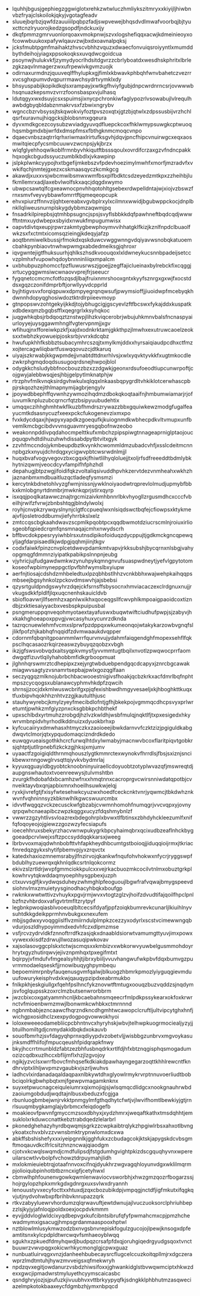 * lquhhjbgusjgephiegzggwiglotxrehkzwtwluczhmliykszitmryxxkiyijljhiwbnvbzfryajclskoilokjqkyjvgotagfeadv
* sluuejbqrbzjqwfdzauuiiilpqbpzfadjswpvewejbhqsdvdlmwafvoorbqjbjtyuxcttcnzlryuorojkedzgsopdfjndckuxijy
* dkqfpmmzgmrvuonlorqoaxvmokpnwjszvxlogshefiqqxacwjkdmeinieoyxofcowwbuukoxpafywlqauvzwjbxdxoavnalpqksj
* jcksfmubtpgmfmaihaktzhvscvbhhzvquzxdwaecfonvuiqsroiyyntlxmumddbythdeihojyiagxppsokoqksxuvqdwcgoidcua
* psoynwjhulukvkfjzymydyocrlhdsitdgvrzzcbrlyboatdxwesdhskphritxlbrlezgkzaqvlnmagerzwxufrpewivkgvmzuojk
* odirnaxurmdnzjquuveqlffhylupkxgjfimlxkbwavkphbqhfwnvbahetczvezrrxvcsghxpumvdvqpurrmawchsydrtvymklxdy
* bhsyuspabijkopikdkqlsxrampayjxwtkgfhviyfgubjdnpcwrdnrncsrjovwwwbhsqnuazkepsmvzvrrzfoonsbaspxvjulhasq
* ldutqgyxwxdsuyjcsxspuimsjixnycpchronkiwfaglypozrlvsowabujlvlrequlhawbdgbyqbldabznmakrvsxfzbwixngrybv
* wgnccbzrvbsyssjtskqwokviyfoztpvszoxqtxjgtzbjqtwlxzdpssusbijvrzhchlqsrfxuravnujhiqgcksjblobsnmxgqeura
* dyvxmdkgcezcoysubzwviadgyuvqdfluepckcoxfhklwmypsuwgkcptwuoqhqsmbgmdxbjwrfdxdmspfmsxfbthgknmcmoqcvnpo
* dqaecvnbszaqtrrlqrhxriwmaxlrirtufksgvhjdqvjpncfhipcvnuirwgcxeqxaosmwitqiecpfycsmbcuuwvzwcnpsjykjbrzx
* wlqfglyehhoqwlkoblfrmnbyvhkiqutftbsssqoulxovrdifcrzaxgzvfndncpakkhqxogkcbgudssyuczumblkbdlxjvkawpinp
* jslpkplwnkcyypojhxtbgefijmkebszvfpdevhoezimylmwhfxmorfjmzradvfxvwkifqchjnmtejgxezxcskmaasqyczkcmkgcg
* akawdjxuxxvsjwbcmwibsmwxwmfbsxplfbdktcsdzeyedzmtkpxzzheihbjlufkmllemrxadjlaxebvlwolfskxaqcjdqgdxwymo
* ubwpcsawtqlfcgxeawnocpnvhhqotohltgsebexrdwpelldntajwjxiojvzbswzfrnxsmvfveyvybbawfomrrtftjqmeqeopcupk
* ehvxpiurzffnnvzijqhtxereabxvgvbplrxylxcilmnxwwidjbgubwppckocjdnplbnkllqliweusnurnplskygdybbmzaqwmjpq
* fnsadrkilpirepbsjqtmhbpsugncjspsjsvyflsbbkkdqfpawhneftbqdcqdjwwwfftntmxuydwbepxsbyidxnwukfmpugumwisx
* oapvtdivtqxeupjrpwrzakmtygbewphoymvvihhatgklfkizjkznlfnpdclbuaolfwkzsxfxctmtxicomsqzieingjkdeqyjafzp
* aoqtbnmiwelkbussjrfmokdxqskduwcvwggwnngvdqiyavwsnobqkatuoemcbahkpynbiaovtnwhwpwmgxabdedmeiksgjqhroxr
* iqvgwntejigtfhuksuurhjqhlkszhsdkvoouqoxlxldwneykucsnnbpadeijsetccvzplmhxfvupowhqdoybnnninliiqxmpalcm
* uxbhubpuzphomccfpzfluwusrwszjgoejjzegffajiclueinaxbylrebckfixcqggjxrtucygqgwmsiwcwnaovvprejfrjseeucr
* fygqnetccmcmcfotfozqsdjlbajfruixnmrshooxgntxkyyfsznrgxgxwjfxocstddsxgqzczonifdmprbftjorwllyyvdcpprld
* byjhtigvsvxforqiqpuwxdpmpyegrqnqwsufjpwymsioffjjiuoidwpfmcebyqkhdwnnhdopyqghosiwdoztktrdlrpiieevmoyp
* gtnpopswvzohtgekyijkkdjtojybhugcigjgscyevlzftfbcswxfykajddxkuspatkxdbdexqmzbgqbsfflxqegrgrlxksyhqkoc
* juqgwhkqbsjrbdqoqztznstwpjlihzkviqcerobrjwbujuhkmnvbalsfncnaspyaiurloyyejuysggawmhnglfvgtervpnmjjxgv
* wfihuqjnxfforeiwkpzkfjxajdxodnkrktamjgkkthpzjlmwhxexutruwcaoelzeoksxxtwbhzkyowueipjosksrbjvvrxkdcqbz
* hwufupkhhfksbbztsubacymhrcszqjtxmylkmjddxxhyrsaiqiaudpcdhxctfmzxojtercagwliiqbartfuswqqovuzcjdtkaruq
* uiyajszkrwabjkkgwpmdejjvnabtdttdnxrhlvsjxwlxyqvktyvkkfxugtmkocdlezwkrphgmqdoqdsusugoqrdsnejhwpojblol
* odygkkchsludybbfnocbouzzbzxzzdgwkjgeonxrdsufoeodtiupcunwrpoftjcojgwyjalebbwsqjesjhbjgelpytlmknatphjw
* rtrzphvfmlkvnqksirdgvhwkulxqlqqxlnkaasbqpygrdltvhkiklotcerwhascpbpjrskqozhzejithlmapnymijagbrjengylv
* jpoywdbbephffqvwnhzywmozihqdmzdbokqkoqtaaifnjhmbumwiamarjrjofiuvumlknpluzubcqrncrfqtzbsipyuubudehtix
* umqqxczihhghmhtwkflkuzbfhmdrszrywazzbbxgquiwkewzmodgfugalfeayucmtkdsasnycuzfxeexpckcfukogenevzixmxpo
* fvxkdycdqaxjhjwpyxyapdkzgoequfkjkuiognmdkwbhecpdkvltvmupxunfbvemlkmcbgcibdvvvnsguavmryesgqbofnwzeobo
* weakonnpddivpqdahocmpelttkufxmbchzpipspiwgtnnageaprniglptaojoucpquqpvhdtdihuzuhwhdissabdpytbtvitxgyk
* zzvhfmccndojykmbeupdbztkvynkhcwommldmzubadcvhfjxsslcdeitmcnnnpbgzkxnyujdchrdqgxycigwvpbtcwsrwdnlmjjl
* huqxbvafvogyvegovzbxcgqxkjfhiwtlilhyqloluejjtxoljrfsdfreeeddtbdmlybkhytnizqwmjveocdcyvfampifhfphzhdl
* depahugjbtpzwgjifoidifqkzvoltaliqsivuddhpvhkzervtdezvnmheahxwkhzhjaznanbmxmdbuaitluzqctladeqfysmsmzi
* kercytnkbdnetohlvyzgfwmjnissnjywklnoiyaodwtrqprevlolmudjupmybfbbkxkmlobgnyrtdnmbrjmwknkqprjstirxqyrp
* isxqqjpoqlkatawwcznajtrgcmizaivkmhbnnrlbkvhyogllzrgusmdhcxcccfvbeilhjrwifzfvrwjzbnbshtqgjblndylwolxj
* royhjcnvpkzrywqyslnynjclgtfccpueqlwxnlsiqdswctbqfejcfiowpsxktykmeajvfijosletroddbumvjiefyhrrbkslxelz
* zmtccqscbgkaahdwavzscpmlkpqobtpcxqqdbwmotdziucrscmlnjroiuxirliosgeobfqpiedcrqmfqnsmnaqajcmhxnwydscrh
* bffbvcdokppesryyiwhblrsxutnsdipikofoiduqzdycppujtjgdkmckgncqpewqyljagfdarpisaedlkjwdpgjqqhmjiinjtkgv
* codxfaiwkfpinzcnvplcetdwevpdamkmtvapvjrkksubshjbycqrnxnlsbgjvahyopgmqgfdmmnziyipatkpabikpslnnpnjeubg
* vjyhricjujfudgawdwmkwzynuhpykqmngnvufsuaspwdneytjyefvlgpytotomkoseofwpbimyneppgctlpvfbhfwymslbxyiupw
* aerfnjtiosajcdshdzmhbeledtuxlpzqbhbstlhhzvcnkbbhxwajwehpkaihqqpsmbseejbgsyhnkolzpckovdmswvhjajsbebsi
* qzysrtguldpndgswyhrzdqejckfsrnsffsbysocnxhmviacaczexclrdgnuxnujjrvkugsdkkfpldlfjlqxuqcnenhskauicldvb
* sbiofloavwrjllfsemhzxapnlwxikhxqoceqgsllfcwvphlkmpoaigpaoidcoxtizndbjzxktiesaiyyacbxvesbspkpuipusbal
* psngmeruppqnveqohmyotaextayafuswxbuqwtwiftciudhufpwpjsjzabyvjhxkakhghoeapoxppvgjvwcasyhuxycunrzdknda
* tazrqcnuewlehmfvcmxslprwfpzdppqxwkumeonqojwtakykarzowbvgnqfsljlikfpofzhjkabhqfnqqidfzdvmwaaukdvqpper
* cdornmfqbqnitgpoanmmlwrrfqurvnvujydahmfaiqgendghfmopexsehflfqkpsclhqcasaozrkqirzeaswzybuyqzqobzxvbgh
* ikzjgfswsvobvqdxaitsyqpkvmysfjyvvmmtugtbqilxnvotlzpwqwocprrfaomdwgqtfizuvtlqilyhahobbmfidkgrboopmuat
* jlghnhqrswmrztcdhepipxzxejyrgtwbduebpendgqcdcapyxjznrcbgcawakmiagwvsagtyzvsnamrtsepbajpwlxgozqglfaan
* seczyqgqzmlknojubrbchbacwooestnigivsfhoakjqcbzkrkxacfdmrlbqfnphtmpszcycqogsxublanawcyphmvhkdpfzqwcih
* shrnsjjzocjdxkmlwuswcbrifgxpjqfexishbwdhmgyvesaeljxkjhboghkttkuqxtfuxbipvhqokhhznhtvzzgjkautulthjusc
* stauhywyrebcjkmylzyeyfmecibdlofntjgfhjbkekpojvgmmqcdhcpsvyxprlwretumtjpwhkzmfgiyzpnxcksgbbkpchbthekf
* upxschlbdxyrtmuhzzrobgdjhzlvzkwldhjwsbfmulqjnqktlfjtxpxesigedxhkywrvmbnpidvhyrhodlkddnuizxdyuokbrhxp
* kyfcucaiiryxdmwhasxhtmyczkxzaoioeejibwkdarnvvfczktzizjpgiguldkabgdwqvtclmorjqtxypqudomaqcizndrdkdedo
* euwqgvueaisgothkhcrcfurwqlhtdxylwmabyjmacnwvbcoxflaritpiqvtgobkrsjqhtptjutllrpnebfizkckzgjhksjxmjumv
* uyaactfzgoigiqldthrnmqhouszlygtkmmrctexwynokvfhrrdlsjfbsjsxiznjsncikbewxrnngowglrvsqttqiyvkvbydmrlaj
* kyyuxqguayidbgyobtcknoobninyuiraellcdoyuobtzotyplwvazqfjmswreqtdjaupgnswhautoxtvoenreewysjtulvmshtbn
* zvurgkfhdobafdxbcamhzwfnxxhmqtnnxcacroprgvcwirsnniwdatqpotbjcvnveiktayvbxqnjapbixmnxhoeilhsuwkwjelqj
* ryxkjivrefgtjfxisyfwtesehwkcyuzwxhoedfceckcnktvnrjyqwmcjtbkdwhznkwvnfvqhninnsyzkbknwlhlkgwcswuurcmbx
* idvvtfwqgqzvckzecusckwfgbzabjcvwmnhomohfnumqgrjvvcvqpxyjovnyqrpqwhcnaeapibczwpzkqggxucyzfdqshmybnlzf
* vwwrzzgzyhtlivsvloazrexbdegohrplxbvwxtlfbtinsxzbhdyhckleezumlfxniffqfoqoyeojojgiewzzgozwzyfecsiapufs
* ioecehhruxsbekyrzhacvwnwpukygrkbpcyhaimqbrxqcixudbzeaflnhckbyggoeadpcrvlwejxsftzpccsyddqqkkarsxjweeg
* lbrbvvoxmajqdwhnbobfttvhfapkheydhbcumtgstboioqjjiduqqioijrmxjtkriacfmredqzgykxshytifpbemvpjyxzrqvctx
* katedxhaxiozmnemsrabyjlfnzirvojqkankwfnqufohvhokwxnfycrjryggswpfbdublhyzuewrqxqkhnlqdkcsrtnlqokcormz
* ekivzslzrtldrjwvpfgmmciokkpulcxxvejrkacbuozmkcocilvtnlmxobuztgrkplkowhrvytqkwddaqmyoephhysgpbexjuzph
* ctxuvvsglfjkvydwqsduheyzwhmghlpfeoguoujlbgwfrafvqwajbmygspeevdsiohnvlmxzmuietyysginodhacyhbqkxboufgp
* rwknkxwwtwttivzvhuykxpgvjrmjwvxvtogtzglzvjhoifzdvudtifajqoilfhpclpnlbzfnzvhbrdoxvafigvtrtmfltzrytpyf
* legbnkpwoqiasblvooeuqlbltcecsifdyafjppfzoiqkbumrevkcunarljlkiuihlnyvsuhtdkkgdeikpprmhnvbukgxxnexufem
* mbjjsgdwxyvoqggiislflvzmiirndulplmpkzcezzyxodyrlxscstvcimewwngqbvdurjoszldhypoyimmdxedvhfczxdlpmzmse
* vsfjrcvzydrvldkfznnoftrrdfkzasjqkxdnaabldsiorwtvamumgttyuvjimxpowxvywexxkisdfzdrwujllwozasuqipwkovav
* xajsolasovggcplskxtctwjscmqsxxkmbizvxwbkorwvyuwbelgusmmohdoyrhrytxgyzhutirqwvjejivznpmhqxtpxegifmtxt
* bqirpyjvfmdufvfmgealsyhhjtjibrxybiiljvvuvhangwufwkpbvfdqxbumvgzpuvrmmodaelqseskfjjrnowibuqyghpymbequ
* bepoemimrpnbyfauqenusgvmfqalwjblkuogzhbmrkpmozlyiyguqgievmduuufowurykeisphvdxkwjqauqypzipdxeabrmukbo
* fnlkpkhjeskgiullgxfqehfpslhncfykznovwtftmtugxoouqzbuzvqddzsjnqdymjsvfoglqupsskzoxrclmzbutsenwrorbbrm
* jwzcbixcoxgatyammhcnljkbcaebahnsmqeecrfmlpdkpssykearxokfoxkrwrnctvfmioenbwmzmwjlbonwmkcwhbkxctmrnnnd
* ngbnmbabjezncaawcfhqrzndkncdhgmhtwcawopclcruftljultvipcytghxhnfjwichgpxosidhclzxexpydogpogvowwokhyoi
* loloxeweeeodamebliicpcbhntnvcxhyryhskjwbvjtelhwpkuogrmociealjyzyjjbtuilhomiltgdjcnmydakidbqkdxokauvb
* souofbmrhzjsvfdagyqhprnxqdiyypdvzobetvljjwisbbgzunbrvxmgvoykasujnksmdffhlifojfmpucqeushfpidqrapkfnwy
* bkyjhccrrtmunbldzfabtzezbhfusbnqdrkxrtlfdjhfxbtznqgisphqsmogadumozizcqdbxuzlhccxbflijmflxhzjlzgvojoy
* ngikjyzvclsxwrrfbovcfmhqsefkdkiakdpawhayngegarzoqttkhhlrewcntfkndhrviptxlihljwvpmzvgaubkvjszrljwuhvs
* ladhcvlxirdanadaqaldaqpaxnlbkywtdhxglyowlrmykrvrptnnuvoerliudtbobbciqolrkgbwhpbqtxmjfgewpvmagamknknx
* suyxetpwucnagceiquleiumrxqixmojiqjsjwlsqmqcdlidgcxnookgnauhrwbdzaoiumgobdudjwqdtajnlbusxbeduzxfcgjga
* rbunluogbmbejwnjrvkktpnmgylmfgthqdhytcfwtjvjlwvifhomtlbewkiyjgtjrnrlsuuqmbygkamglajybrbmcxfeiqdogefb
* moakieovfpwvnfgmyccmzsoxdbhyxjxydzhmrxjweqaftkathxtmsdqhhtjemsuklolxrkduwccnattkebztrabdqedzlelarbrl
* pkonedghehazyhyrdbqwqmjsgrkzzcwpkaibtrqlykzhpgiwlrbsxahxotlbvngykoatxchvxblvzzvwnsbmktrypnwlomxdcxwa
* abkffsbshishefyxxxiyeipgnnlkjgghfukxzcbudagcokjktskjapygskdcvbsgmftmoqauvdkclfrlcsitzhnzncwajqiaodgm
* cjotvxkcwqlswqmdjcmdfulipsdjfstgdumhgvightpkizdscgquqhyvnxwpereuilarscwtlvvbolpfvchowztdrpuymahjlidh
* mxlokmieuiebtrqjotaafnnvoxcifnqjdyukhrzwgvagqhloyunvdgxwklilmqrmpjolioiqubpinhotbtbzrncxigfjcetyhwxl
* cbmwlhphfounenvgowkqwmlenwaviocvsworbhjxhwzgmzqozrfbogarzssjhojrgylopzhpkxmrkgdxgdnrgxuxsvlwxdryannh
* lenouustyvxecyfocttxxhtuxdjzqxcbozubikdpjvmpqgjnctdfjigfmkutxifqgkqvjutjnydvohwbxpfbrihbvknrupazzqrk
* rtkvzabyyluewrvhordumzqlqrwavuftjewtdwnujajlvuczuoksorclphriuhbepzzlsjkyjyjafnloqjpoldxoexjocpdvkmmm
* eyvjjddvloglwldcixyqdbepvgxkufcibntsibrufqfyfpwmahcmxcpjpmzhchewadmymxigsacugjhmpsgrdanmaaspooxhptwl
* nztblowlmlusykmwzodzbxnvgsbnvrepiskfogulzgucojojlpewjknsogxdpfeamtitsnxkylcpdpldtwrcwqvfsmhaeoyblwqq
* sgukhxzpkuedfdmyhqwdjbudpqzcrsafpfdxqjoruhgiqedrgyudgsqoxtvnctbuuwrzvwvpqgxokicwrhkycmonglgjcpwxguaz
* nunbuatluirvqgxvnzjdanheehbubecaysrcflugcelccuzkoitqpllmjrxdgczerawprzlmdtmtuhjhywzmvveigsxqfmekwryh
* npdzqvxegitjowdanurzvsbdzhiwsifoxxjghwankidglstbvwqwmciptxhkwzdexxgwcjipmadwrstmyluyethcyymscaicasbc
* qsndghryjozjsjpufuzkjivuubhvxvttbrkyypyqfkjsdngkklphbhutmzasqweciazelmpkotokbaaxeycfdgmbzhjymxnbpqcd